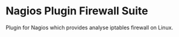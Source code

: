 # Nagios Plugin Firewall Suite 

Plugin for Nagios which provides analyse iptables firewall on Linux.
